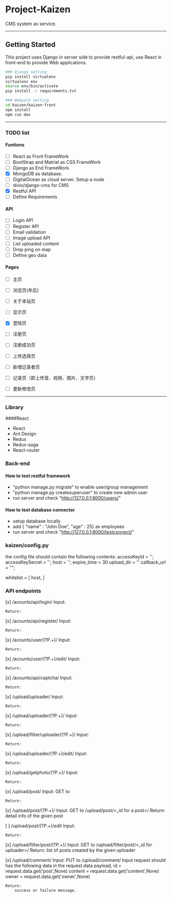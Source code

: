 # Project-Kaizen
CMS system as service.

------

## Getting Started

This project uses Django in server side to provide restful-api, use React in front-end to provide Web applications.

```sh
### Django setting
pip install virtualenv
virtualenv env
source env/bin/activate
pip install -r requirements.txt
```

```sh
### Webpack setting
cd kaizen/kaizen-front
npm install
npm run dev
```

------
### TODO list
#### Funtions
- [ ] React as Front FrameWork  
- [ ] BootStrap and Matrial as CSS FrameWork
- [ ] Django as End FrameWork. 
- [x] MongoDB as database.  
- [ ] DigitalOcean as cloud server. Setup a node
- [ ] divio/django-cms for CMS
- [x] Restful API 
- [ ] Define Requirements
#### API 
- [ ] Login API
- [ ] Register API 
- [ ] Email validation
- [ ] Image upload API
- [ ] List uploaded content
- [ ] Drop ping on map
- [ ] Define geo data

#### Pages
- [ ] 主页
- [ ] 浏览页(年后)
- [ ] 关于本站页
- [ ] 显示页
- [x] 登陆页
- [ ] 注册页
- [ ] 注册成功页
- [ ] 上传选择页
- [ ] 新增记录者页
- [ ] 记录页（即上传音、视频、图片、文字页）
- [ ] 更新修改页



------
### Library
####React
- React
- Ant Design
- Redux
- Redux-saga
- React-router

### Back-end
#### How to test restful framework
- "python manage.py migrate" to enable user/group management
- "python manage.py createsuperuser" to create new admin user
- run server and check "http://127.0.0.1:8000/users/"

#### How to test database connecter
- setup database locally
- add { "name" : "John Doe", "age" : 25} as employees
- run server and check "http://127.0.0.1:8000/testconnect/"

### kaizen/config.py
the config file should contain the following contents:
accessKeyId = '';
accessKeySecret = '';
host = '';
expire_time = 30
upload_dir = ''
callback_url = "";

whitelist = [
    host,
]

### API endpoints
[x] /acounts/api/login/
	Input:

    Return:
[x] /acounts/api/register/
	Input:

    Return:
[x] /acounts/user/(?P<id>.+)/
	Input:

    Return:
[x] /acounts/user/(?P<id>.+)/edit/
	Input:

    Return:
[x] /acounts/api/captcha/
	Input:

    Return:

[x] /upload/uploader/
	Input:

    Return:

[x] /upload/uploader/(?P<id>.+)/
	Input:

    Return:

[x] /upload/filter/uploader/(?P<userid>.+)/
	Input:

    Return:

[x] /upload/uploader/(?P<id>.+)/edit/
	Input:

    Return:

[x] /upload/getphoto/(?P<id>.+)/
	Input:

    Return:

[x] /upload/post/
	Input:
		GET to 

    Return:

[x] /upload/post/(?P<id>.+)/
	Input:
		GET to /upload/post/<_id for a post>/
    Return:
    	detail info of the given post

[ ] /upload/post/(?P<id>.+)/edit
	Input:

    Return:

[x] /upload/filter/post/(?P<authorid>.+)/
	Input:
		GET to /upload/filter/post/<_id for uploader>/
    Return:
    	list of posts created by the given uploader

[x] /upload/comment/
	Input:
		PUT to /upload/comment/
		Input request should has the following data in the request.data payload,
		    id = request.data.get('post',None)
	        content = request.data.get('content',None)
	        owner = request.data.get('owner',None)

    Return:
    	success or failure message.


